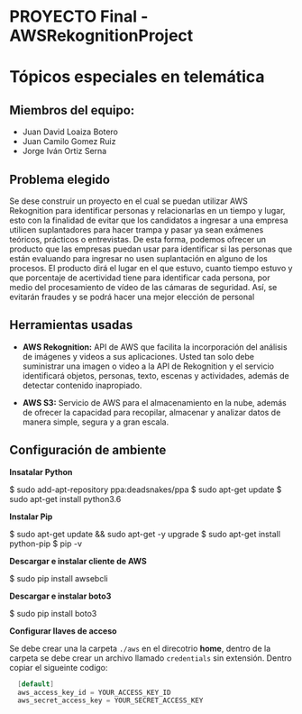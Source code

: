 # PROYECTO Final - AWSRekognitionProject  <h1>
# Tópicos especiales en telemática <h2>

## Miembros del equipo:
* Juan David Loaiza Botero
* Juan Camilo Gomez Ruiz
* Jorge Iván Ortiz Serna

## Problema elegido
Se dese construir un proyecto en el cual se puedan utilizar AWS Rekognition para identificar personas y relacionarlas en un tiempo y lugar, esto con la finalidad de evitar que los candidatos a ingresar a una empresa utilicen suplantadores para hacer trampa y pasar ya sean exámenes teóricos, prácticos o entrevistas. De esta forma, podemos ofrecer un producto que las empresas puedan usar para identificar si las personas que están evaluando para ingresar no usen suplantación en alguno de los procesos. El producto dirá el lugar en el que estuvo, cuanto tiempo estuvo y que porcentaje de acertividad tiene para identificar cada persona, por medio del procesamiento de vídeo de las cámaras de seguridad. Así, se evitarán fraudes y se podrá hacer una mejor elección de personal

## Herramientas usadas

* __AWS Rekognition:__ API de AWS que facilita la incorporación del análisis de imágenes y videos a sus aplicaciones. Usted tan solo debe suministrar una imagen o video a la API de Rekognition y el servicio identificará objetos, personas, texto, escenas y actividades, además de detectar contenido inapropiado.

* __AWS S3:__ Servicio de AWS para el almacenamiento en la nube, además de ofrecer la capacidad para recopilar, almacenar y analizar datos de manera simple, segura y a gran escala.

## Configuración de ambiente

__Insatalar Python__

  $ sudo add-apt-repository ppa:deadsnakes/ppa
  $ sudo apt-get update
  $ sudo apt-get install python3.6

__Instalar Pip__

  $ sudo apt-get update && sudo apt-get -y upgrade
  $ sudo apt-get install python-pip
  $ pip -v

__Descargar e instalar cliente de AWS__

  $ sudo pip install awsebcli

__Descargar e instalar boto3__

  $ sudo pip install boto3

__Configurar llaves de acceso__

Se debe crear una la carpeta `./aws` en el direcotrio __home__, dentro de la carpeta se debe crear un archivo llamado `credentials` sin extensión. Dentro copiar el sigueinte codigo:

```java
  [default]
  aws_access_key_id = YOUR_ACCESS_KEY_ID
  aws_secret_access_key = YOUR_SECRET_ACCESS_KEY
```
